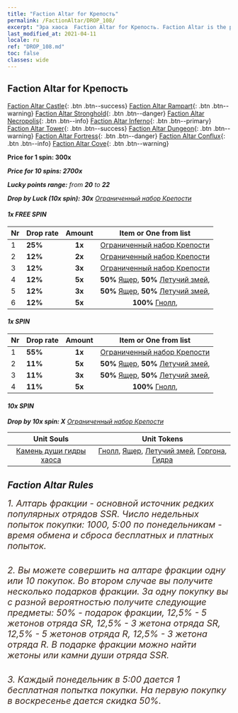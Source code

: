```yaml
---
title: "Faction Altar for Крепость"
permalink: /FactionAltar/DROP_108/
excerpt: "Эра хаоса  Faction Altar for Крепость. Faction Altar is the primary method for obtaining SSR units from the popular faction. Limited to 1,000 purchases each week. The popular faction changes at 05:00 every Monday. Purchase attempts and free purchase attempts will also reset then."
last_modified_at: 2021-04-11
locale: ru
ref: "DROP_108.md"
toc: false
classes: wide
---
```


##  Faction Altar for **Крепость**

  [Faction Altar Castle](/ru/FactionAltar/DROP_101/){: .btn .btn--success} [Faction Altar Rampart](/ru/FactionAltar/DROP_102/){: .btn .btn--warning} [Faction Altar Stronghold](/ru/FactionAltar/DROP_103/){: .btn .btn--danger} [Faction Altar Necropolis](/ru/FactionAltar/DROP_104/){: .btn .btn--info} [Faction Altar Inferno](/ru/FactionAltar/DROP_105/){: .btn .btn--primary} [Faction Altar Tower](/ru/FactionAltar/DROP_106/){: .btn .btn--success} [Faction Altar Dungeon](/ru/FactionAltar/DROP_107/){: .btn .btn--warning} [Faction Altar Fortress](/ru/FactionAltar/DROP_108/){: .btn .btn--danger} [Faction Altar Conflux](/ru/FactionAltar/DROP_109/){: .btn .btn--info} [Faction Altar Cove](/ru/FactionAltar/DROP_112/){: .btn .btn--warning} 

  **Price for 1 spin: 300x** <i class="fas fa-gem"/>

  **Price for 10 spins: 2700x** <i class="fas fa-gem"/>

  **Lucky points range:** from **20** to **22**

  **Drop by Luck (10x spin): 30x** [Ограниченный набор Крепости](/ru/Items/con_2111/)

####  1x FREE SPIN 

  |    Nr    |  Drop rate  |  Amount   |   Item or One from list  |
  |:---------|:------------|:---------:|:------------------------:|
  | 1 | **25%** | **1x** | [Ограниченный набор Крепости](/ru/Items/con_2111/) |
  | 2 | **12%** | **2x** | [Ограниченный набор Крепости](/ru/Items/con_2111/) |
  | 3 | **12%** | **3x** | [Ограниченный набор Крепости](/ru/Items/con_2111/) |
  | 4 | **12%** | **5x** |  **50%** [Ящер](/ru/Items/unt_254/),  **50%** [Летучий змей](/ru/Items/unt_255/),  |
  | 5 | **12%** | **3x** |  **50%** [Ящер](/ru/Items/unt_254/),  **50%** [Летучий змей](/ru/Items/unt_255/),  |
  | 6 | **12%** | **5x** |  **100%** [Гнолл](/ru/Items/unt_253/),  |


####  1x SPIN 

  |    Nr    |  Drop rate  |  Amount   |   Item or One from list  |
  |:---------|:------------|:---------:|:------------------------:|
  | 1 | **55%** | **1x** | [Ограниченный набор Крепости](/ru/Items/con_2111/) |
  | 2 | **11%** | **5x** |  **50%** [Ящер](/ru/Items/unt_254/),  **50%** [Летучий змей](/ru/Items/unt_255/),  |
  | 3 | **11%** | **3x** |  **50%** [Ящер](/ru/Items/unt_254/),  **50%** [Летучий змей](/ru/Items/unt_255/),  |
  | 4 | **11%** | **5x** |  **100%** [Гнолл](/ru/Items/unt_253/),  |


####  10x SPIN 

  **Drop by 10x spin: X** [Ограниченный набор Крепости](/ru/Items/con_2111/)

  |    Unit Souls    |  Unit Tokens  |
  |:----------------:|:-------------:|
  | [Камень души гидры хаоса](/ru/Items/unt_341/) | [Гнолл](/ru/Items/unt_253/), [Ящер](/ru/Items/unt_254/), [Летучий змей](/ru/Items/unt_255/), [Горгона](/ru/Items/unt_257/), [Гидра](/ru/Items/unt_259/) |



## Faction Altar Rules

  <span style="color: #3c2a1e;font-size:20px">1. Алтарь фракции - основной источник редких популярных отрядов SSR. Число недельных попыток покупки: 1000, 5:00 по понедельникам - время обмена и сброса бесплатных и платных попыток.</span><br/>

<br/>  <span style="color: #3c2a1e;font-size:20px">2. Вы можете совершить на алтаре фракции одну или 10 покупок. Во втором случае вы получите несколько подарков фракции. За одну покупку вы с разной вероятностью получите следующие предметы: 50% - подарок фракции, 12,5% - 5 жетонов отряда SR, 12,5% - 3 жетона отряда SR, 12,5% - 5 жетонов отряда R, 12,5% - 3 жетона отряда R. В подарке фракции можно найти жетоны или камни души отряда SSR.</span>

<br/>  <span style="color: #3c2a1e;font-size:20px">3. Каждый понедельник в 5:00 дается 1 бесплатная попытка покупки. На первую покупку в воскресенье дается скидка 50%.</span><br/>

<br/>